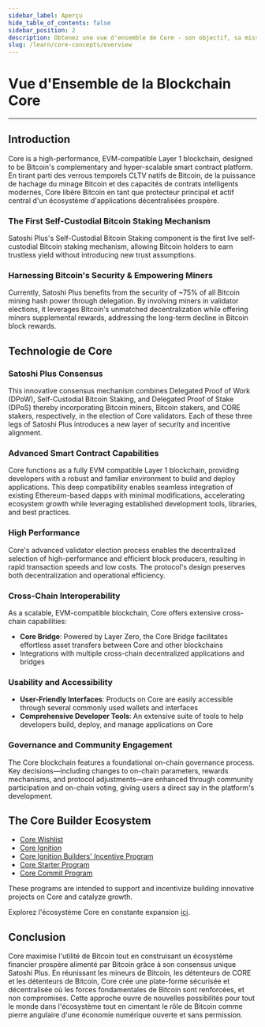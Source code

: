 ```yaml
---
sidebar_label: Aperçu
hide_table_of_contents: false
sidebar_position: 2
description: Obtenez une vue d'ensemble de Core - son objectif, sa mission et sa vision future
slug: /learn/core-concepts/overview
---
```


# Vue d'Ensemble de la Blockchain Core

---

## Introduction

Core is a high-performance, EVM-compatible Layer 1 blockchain, designed to be Bitcoin's complementary and hyper-scalable smart contract platform. En tirant parti des verrous temporels CLTV natifs de Bitcoin, de la puissance de hachage du minage Bitcoin et des capacités de contrats intelligents modernes, Core libère Bitcoin en tant que protecteur principal et actif central d'un écosystème d'applications décentralisées prospère.

### The First Self-Custodial Bitcoin Staking Mechanism

Satoshi Plus's Self-Custodial Bitcoin Staking component is the first live self-custodial Bitcoin staking mechanism, allowing Bitcoin holders to earn trustless yield without introducing new trust assumptions.

### Harnessing Bitcoin's Security & Empowering Miners

Currently, Satoshi Plus benefits from the security of ~75% of all Bitcoin mining hash power through delegation. By involving miners in validator elections, it leverages Bitcoin's unmatched decentralization while offering miners supplemental rewards, addressing the long-term decline in Bitcoin block rewards.

## Technologie de Core

### Satoshi Plus Consensus

This innovative consensus mechanism combines Delegated Proof of Work (DPoW), Self-Custodial Bitcoin Staking, and Delegated Proof of Stake (DPoS) thereby incorporating Bitcoin miners, Bitcoin stakers, and CORE stakers, respectively, in the election of Core validators. Each of these three legs of Satoshi Plus introduces a new layer of security and incentive alignment.

### Advanced Smart Contract Capabilities

Core functions as a fully EVM compatible Layer 1 blockchain, providing developers with a robust and familiar environment to build and deploy applications. This deep compatibility enables seamless integration of existing Ethereum-based dapps with minimal modifications, accelerating ecosystem growth while leveraging established development tools, libraries, and best practices.

### High Performance

Core's advanced validator election process enables the decentralized selection of high-performance and efficient block producers, resulting in rapid transaction speeds and low costs. The protocol's design preserves both decentralization and operational efficiency.

### Cross-Chain Interoperability

As a scalable, EVM-compatible blockchain, Core offers extensive cross-chain capabilities:

- **Core Bridge**: Powered by Layer Zero, the Core Bridge facilitates effortless asset transfers between Core and other blockchains
- Integrations with multiple cross-chain decentralized applications and bridges

### Usability and Accessibility

- **User-Friendly Interfaces**: Products on Core are easily accessible through several commonly used wallets and interfaces
- **Comprehensive Developer Tools**: An extensive suite of tools to help developers build, deploy, and manage applications on Core

### Governance and Community Engagement

The Core blockchain features a foundational on-chain governance process. Key decisions—including changes to on-chain parameters, rewards mechanisms, and protocol adjustments—are enhanced through community participation and on-chain voting, giving users a direct say in the platform's development.

## The Core Builder Ecosystem

- [Core Wishlist](https://github.com/coredao-org/core-community-contributions/blob/main/Core-Wishlist.md)
- [Core Ignition](https://ignition.coredao.org/)
- [Core Ignition Builders' Incentive Program](https://coredao.org/initiatives/incentiveprogram)
- [Core Starter Program](https://coredao.org/initiatives/corestarterprogram)
- [Core Commit Program](https://coredao.org/initiatives/commit-program)

These programs are intended to support and incentivize building innovative projects on Core and catalyze growth.

Explorez l'écosystème Core en constante expansion [ici](https://coredao.org/explore/ecosystem).

## Conclusion

Core maximise l'utilité de Bitcoin tout en construisant un écosystème financier prospère alimenté par Bitcoin grâce à son consensus unique Satoshi Plus. En réunissant les mineurs de Bitcoin, les détenteurs de CORE et les détenteurs de Bitcoin, Core crée une plate-forme sécurisée et décentralisée où les forces fondamentales de Bitcoin sont renforcées, et non compromises. Cette approche ouvre de nouvelles possibilités pour tout le monde dans l'écosystème tout en cimentant le rôle de Bitcoin comme pierre angulaire d'une économie numérique ouverte et sans permission.

